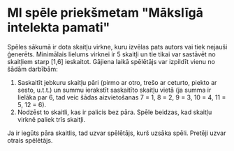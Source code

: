 # MI spēle priekšmetam "Mākslīgā intelekta pamati"
Spēles sākumā ir dota skaitļu virkne, kuru izvēlas pats autors vai tiek nejauši ģenerēts. Minimālais lielums virknei ir 5 skaitļi un tie tikai var sastāvēt no skaitļiem starp [1,6] ieskaitot. Gājiena laikā spēlētājs var izpildīt vienu no šādām darbībām:
1. Saskaitīt jebkuru skaitļu pāri (pirmo ar otro, trešo ar ceturto, piekto ar sesto, u.t.t.) un summu  ierakstīt  saskaitīto  skaitļu  vietā  (ja  summa  ir  lielāka  par  6,  tad  veic  šādas aizvietošanas 7 = 1, 8 = 2, 9 = 3, 10 = 4, 11 = 5, 12 = 6).
2. Nodzēst to skaitli, kas ir palicis bez pāra. Spēle beidzas, kad skaitļu virknē paliek trīs skaitļi.

Ja ir iegūts pāra skaitlis, tad uzvar spēlētājs, kurš uzsāka spēli. Pretēji uzvar otrais spēlētājs.
